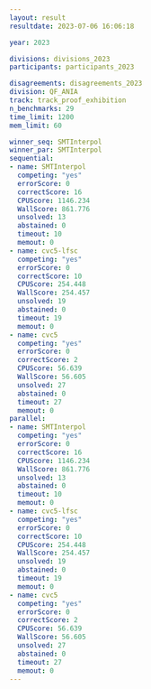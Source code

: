 ```yaml
---
layout: result
resultdate: 2023-07-06 16:06:18

year: 2023

divisions: divisions_2023
participants: participants_2023

disagreements: disagreements_2023
division: QF_ANIA
track: track_proof_exhibition
n_benchmarks: 29
time_limit: 1200
mem_limit: 60

winner_seq: SMTInterpol
winner_par: SMTInterpol
sequential:
- name: SMTInterpol
  competing: "yes"
  errorScore: 0
  correctScore: 16
  CPUScore: 1146.234
  WallScore: 861.776
  unsolved: 13
  abstained: 0
  timeout: 10
  memout: 0
- name: cvc5-lfsc
  competing: "yes"
  errorScore: 0
  correctScore: 10
  CPUScore: 254.448
  WallScore: 254.457
  unsolved: 19
  abstained: 0
  timeout: 19
  memout: 0
- name: cvc5
  competing: "yes"
  errorScore: 0
  correctScore: 2
  CPUScore: 56.639
  WallScore: 56.605
  unsolved: 27
  abstained: 0
  timeout: 27
  memout: 0
parallel:
- name: SMTInterpol
  competing: "yes"
  errorScore: 0
  correctScore: 16
  CPUScore: 1146.234
  WallScore: 861.776
  unsolved: 13
  abstained: 0
  timeout: 10
  memout: 0
- name: cvc5-lfsc
  competing: "yes"
  errorScore: 0
  correctScore: 10
  CPUScore: 254.448
  WallScore: 254.457
  unsolved: 19
  abstained: 0
  timeout: 19
  memout: 0
- name: cvc5
  competing: "yes"
  errorScore: 0
  correctScore: 2
  CPUScore: 56.639
  WallScore: 56.605
  unsolved: 27
  abstained: 0
  timeout: 27
  memout: 0
---
```

